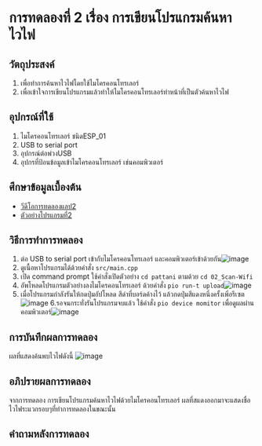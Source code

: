 # การทดลองที่ 2 เรื่อง การเขียนโปรแกรมค้นหาไวไฟ
## วัตถุประสงค์ 
1. เพื่อทำการค้นหาไวไฟโดยใช้ไมโครคอนโทรเลอร์
2. เพื่อเข้าใจการเขียนโปรแกรมแล้วทำให้ไมโครคอนโทรเลอร์ทำหน้าที่เป็นตัวค้นหาไวไฟ
## อุปกรณ์ที่ใช้ 
1. ไมโครคอนโทรเลอร์ ชนิดESP_01
2. USB to serial port
3. อุปกรณ์ต่อพ่วงUSB
4. อุปกรที่ป้อนข้อมูลเข้าไมโครคอนโทรเลอร์ เช่นคอมพิวเตอร์
## ศึกษาข้อมูลเบื้องต้น 
* [วีดีโอการทดลองแลป2](https://www.youtube.com/watch?v=yBjab0UNuB8)
* [ตัวอย่างโปรแกรมที่2](https://github.com/choompol-boonmee/lab63b/tree/master/examples/02_Scan-Wifi)
## วิธีการทำการทดลอง 
1. ต่อ USB to serial port เข้ากับไมโครคอนโทรเลอร์ และคอมพิวเตอร์เข้าด้วยกัน![image](https://user-images.githubusercontent.com/80879365/112282320-94e7f500-8cb9-11eb-9c84-cc9efe8ee3af.png)
2. ดูเนื้อหาโปรแกรมได้ด้วยคำสั่ง `src/main.cpp` 
3. เปิด command prompt ใช้คำสั่งเปิดตัวอย่าง `cd pattani` ตามด้วย `cd 02_Scan-Wifi`
4. อัพโหลดโปรแกรมตัวอย่างลงไมโครคอนโทรเลอร์ ด้วยคำสั่ง `pio run-t upload`![image](https://user-images.githubusercontent.com/80879365/112283030-4850e980-8cba-11eb-83cc-97dc8df5c98f.png)
5. เมื่อโปรแกรมกำลังรันให้กดปุ่มอัปโหลด สีดำที่บอร์ดค้างไว้ แล้วกดปุ่มสีแดงหนึ่งครั้งเพิ่อรีเซต ![image](https://user-images.githubusercontent.com/80879365/112283166-6e768980-8cba-11eb-8257-929b7216d540.png)
6.รอจนกระทั่งรันโปรแกรมจบแล้ว ใช้คำสั่ง `pio device momitor` เพื่อดูผลผ่านคอมพิวเตอร์![image](https://user-images.githubusercontent.com/80879365/112283377-aa115380-8cba-11eb-9699-4184390a869b.png)
## การบันทึกผลการทดลอง 
ผลที่แสดงค้นพบไวไฟดังนี้
![image](https://user-images.githubusercontent.com/80879365/112283539-d4631100-8cba-11eb-9ac4-7913e8be0336.png)
## อภิปรายผลการทดลอง 
จากการทดลอง การเขียนโปรแกรมค้นหาไวไฟด้วยไมโครคอนโทรเลอร์ ผลที่สแดงออกมาจะแสดงชื่อไวไฟระแวกรอบๆที่ทำการทดลองในขณะนั้น
## คำถามหลังการทดลอง
